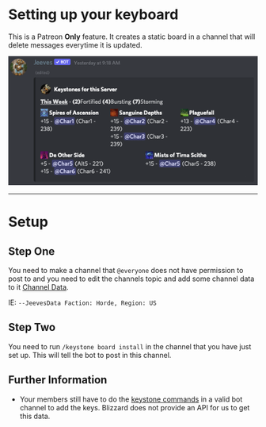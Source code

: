 # Setting up your keyboard

This is a Patreon **Only** feature. It creates a static board in a channel that will delete messages everytime it is updated.

![KeyboardImage](../img/keyboard.png)
***

# Setup
## Step One

You need to make a channel that ``@everyone`` does not have permission to post to and you need to edit the channels topic and add some channel data to it [Channel Data](Channel-Data.md). 

IE: ``--JeevesData Faction: Horde, Region: US``

## Step Two

You need to run ``/keystone board install`` in the channel that you have just set up.  This will tell the bot to post in this channel.

##

## Further Information
* Your members still have to do the [keystone commands](../commands/warcraft/keystone.md) in a valid bot channel to add the keys. Blizzard does not provide an API for us to get this data.


